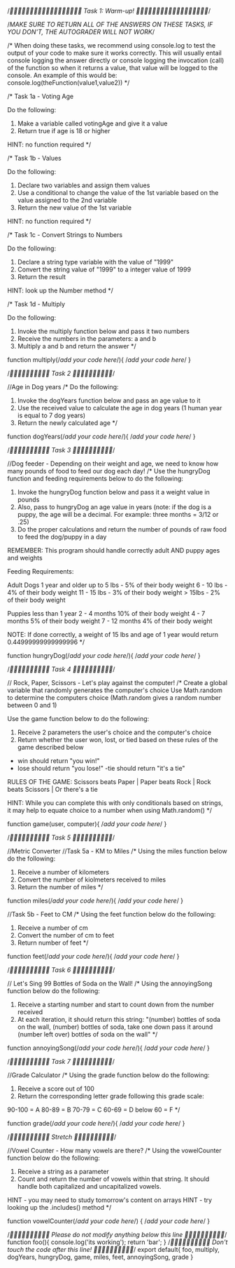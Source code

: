 /*🏋️‍♂️🏋️‍♂️🏋️‍♂️🏋️‍♂️🏋️‍♂️🏋️‍♂️🏋️‍♂️🏋️‍♂️🏋️‍♂️ Task 1: Warm-up! 🏋️‍♂️🏋️‍♂️🏋️‍♂️🏋️‍♂️🏋️‍♂️🏋️‍♂️🏋️‍♂️🏋️‍♂️🏋️‍♂️*/

/*MAKE SURE TO RETURN ALL OF THE ANSWERS ON THESE TASKS, IF YOU DON'T, THE AUTOGRADER WILL NOT WORK*/

/*
When doing these tasks, we recommend using console.log to test the output of your code to make sure it works correctly.
This will usually entail console logging the answer directly or console logging the invocation (call) of the function so when it
returns a value, that value will be logged to the console.  An example of this would be:  console.log(theFunction(value1,value2))
*/

/*
Task 1a - Voting Age

Do the following:   
   1. Make a variable called votingAge and give it a value
   2. Return true if age is 18 or higher

   HINT: no function required
*/



/*
Task 1b - Values

Do the following:   
   1. Declare two variables and assign them values
   2. Use a conditional to change the value of the 1st variable based on the value assigned to the 2nd variable
   3. Return the new value of the 1st variable

   HINT: no function required
*/





/*
Task 1c - Convert Strings to Numbers

Do the following:   
   1. Declare a string type variable with the value of "1999"
   2. Convert the string value of "1999" to a integer value of 1999
   3. Return the result

   HINT: look up the Number method
*/




/*
Task 1d - Multiply
 
Do the following:   
   1. Invoke the multiply function below and pass it two numbers
   2. Receive the numbers in the parameters: a and b
   3. Multiply a and b and return the answer
*/

function multiply(/*add your code here*/){
    /*add your code here*/
  }



/*🚀🚀🚀🚀🚀🚀🚀🚀🚀🚀 Task 2 🚀🚀🚀🚀🚀🚀🚀🚀🚀🚀*/

//Age in Dog years
/*
Do the following:
   1. Invoke the dogYears function below and pass an age value to it
   2. Use the received value to calculate the age in dog years (1 human year is equal to 7 dog years)
   3. Return the newly calculated age
*/

function dogYears(/*add your code here*/){
    /*add your code here*/
}



/*🚀🚀🚀🚀🚀🚀🚀🚀🚀🚀 Task 3 🚀🚀🚀🚀🚀🚀🚀🚀🚀🚀*/

//Dog feeder - Depending on their weight and age, we need to know how many pounds of food to feed our dog each day!
/*
Use the hungryDog function and feeding requirements below to do the following:
  1. Invoke the hungryDog function below and pass it a weight value in pounds
  2. Also, pass to hungryDog an age value in years (note: if the dog is a puppy, the age will be a decimal. For example: three months = 3/12 or .25)
  3. Do the proper calculations and return the number of pounds of raw food to feed the dog/puppy in a day
  
  REMEMBER: This program should handle correctly adult AND puppy ages and weights
  
  Feeding Requirements:

  Adult Dogs 1 year and older 
     up to 5 lbs - 5% of their body weight
     6 - 10 lbs - 4% of their body weight 
     11 - 15 lbs - 3% of their body weight 
     > 15lbs - 2% of their body weight 

  Puppies less than 1 year
     2 - 4 months 10% of their body weight
     4 - 7 months 5% of their body weight 
     7 - 12 months 4% of their body weight
    
  NOTE: If done correctly, a weight of 15 lbs and age of 1 year would return 0.44999999999999996
*/  

function hungryDog(/*add your code here*/){
    /*add your code here*/
  }



/*🚀🚀🚀🚀🚀🚀🚀🚀🚀🚀 Task 4 🚀🚀🚀🚀🚀🚀🚀🚀🚀🚀*/

// Rock, Paper, Scissors - Let's play against the computer!
/*
Create a global variable that randomly generates the computer's choice
Use Math.random to determine the computers choice (Math.random gives a random number between 0 and 1)

Use the game function below to do the following:
  1. Receive 2 parameters the user's choice and the computer's choice
  2. Return whether the user won, lost, or tied based on these rules of the game described below
   - win should return "you win!"
   - lose should return "you lose!"
   -tie should return "it's a tie"
  
  RULES OF THE GAME: Scissors beats Paper | Paper beats Rock | Rock beats Scissors | Or there's a tie
  
  HINT: While you can complete this with only conditionals based on strings, it may help to equate choice to a number when using Math.random()
*/

function game(user, computer){
    /*add your code here*/
}
  
  

/*🚀🚀🚀🚀🚀🚀🚀🚀🚀🚀 Task 5 🚀🚀🚀🚀🚀🚀🚀🚀🚀🚀*/

//Metric Converter 
//Task 5a - KM to Miles 
/*
Using the miles function below do the following:
  1. Receive a number of kilometers
  2. Convert the number of kiolmeters received to miles
  3. Return the number of miles
*/

function miles(/*add your code here*/){
    /*add your code here*/
  }



//Task 5b - Feet to CM
/*
Using the feet function below do the following:
  1. Receive a number of cm
  2. Convert the number of cm to feet
  3. Return number of feet
*/

function feet(/*add your code here*/){
    /*add your code here*/
  }
 


/*🚀🚀🚀🚀🚀🚀🚀🚀🚀🚀 Task 6 🚀🚀🚀🚀🚀🚀🚀🚀🚀🚀*/

// Let's Sing 99 Bottles of Soda on the Wall!
/*
Using the annoyingSong function below do the following:
  1. Receive a starting number and start to count down from the number received 
  2. At each iteration, it should return this string: 
      "(number) bottles of soda on the wall, (number) bottles of soda, take one down pass it around (number left over) bottles of soda on the wall"
*/

function annoyingSong(/*add your code here*/){
        /*add your code here*/
  }


/*🚀🚀🚀🚀🚀🚀🚀🚀🚀🚀 Task 7 🚀🚀🚀🚀🚀🚀🚀🚀🚀🚀*/

//Grade Calculator
/*
Using the grade function below do the following: 
  1. Receive a score out of 100 
  2. Return the corresponding letter grade following this grade scale:

   90-100 = A 
   80-89 = B 
   70-79 = C 
   60-69 =  D 
   below 60 = F
*/
  
function grade(/*add your code here*/){
    /*add your code here*/
  }
  
  
  
  

/*💪💪💪💪💪💪💪💪💪💪 Stretch 💪💪💪💪💪💪💪💪💪💪*/

//Vowel Counter - How many vowels are there?
/*
Using the vowelCounter function below do the following:
  1. Receive a string as a parameter
  2. Count and return the number of vowels within that string.  It should handle both capitalized and uncapitalized vowels.

  HINT - you may need to study tomorrow's content on arrays 
  HINT - try looking up the .includes() method
*/


function vowelCounter(/*add your code here*/) {
    /*add your code here*/
}



/*🛑🛑🛑🛑🛑🛑🛑🛑🛑🛑 Please do not modify anything below this line 🛑🛑🛑🛑🛑🛑🛑🛑🛑🛑*/
function foo(){
    console.log('its working');
    return 'bar';
}
/*🛑🛑🛑🛑🛑🛑🛑🛑🛑🛑 Don't touch the code after this line! 🛑🛑🛑🛑🛑🛑🛑🛑🛑🛑*/
export default{
    foo,
    multiply,
    dogYears,
    hungryDog,
    game,
    miles,
    feet,
    annoyingSong,
    grade
}
